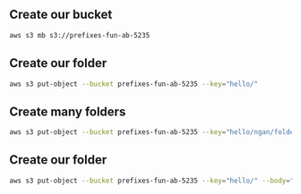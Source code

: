 ## Create our bucket
```sh
aws s3 mb s3://prefixes-fun-ab-5235
```

## Create our folder
```sh
aws s3 put-object --bucket prefixes-fun-ab-5235 --key="hello/" 
```

## Create many folders
```sh
aws s3 put-object --bucket prefixes-fun-ab-5235 --key="hello/ngan/folder/" --body=""
```

## Create our folder
```sh
aws s3 put-object --bucket prefixes-fun-ab-5235 --key="hello/" --body="hello.txt"
```